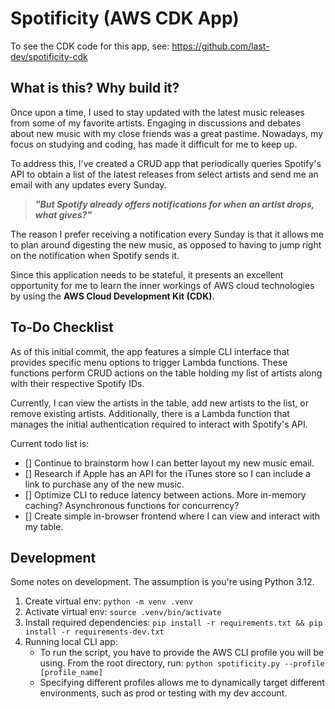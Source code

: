 
# **Spotificity (AWS CDK App)**

To see the CDK code for this app, see: https://github.com/last-dev/spotificity-cdk

## **What is this? Why build it?**

Once upon a time, I used to stay updated with the latest music releases from some of my favorite artists. Engaging in discussions and debates about new music with my close friends was a great pastime. Nowadays, my focus on studying and coding, has made it difficult for me to keep up.

To address this, I've created a CRUD app that periodically queries Spotify's API to obtain a list of the latest releases from select artists and send me an email with any updates every Sunday. 

>***"But Spotify already offers notifications for when an artist drops, what gives?"*** 

The reason I prefer receiving a notification every Sunday is that it allows me to plan around digesting the new music, as opposed to having to jump right on the notification when Spotify sends it.

Since this application needs to be stateful, it presents an excellent opportunity for me to learn the inner workings of AWS cloud technologies by using the **AWS Cloud Development Kit (CDK)**.

## **To-Do Checklist**

As of this initial commit, the app features a simple CLI interface that provides specific menu options to trigger Lambda functions. These functions perform CRUD actions on the table holding my list of artists along with their respective Spotify IDs.

Currently, I can view the artists in the table, add new artists to the list, or remove existing artists. Additionally, there is a Lambda function that manages the initial authentication required to interact with Spotify's API.

Current todo list is:

- [] Continue to brainstorm how I can better layout my new music email.
- [] Research if Apple has an API for the iTunes store so I can include a link to purchase any of the new music.
- [] Optimize CLI to reduce latency between actions. More in-memory caching? Asynchronous functions for concurrency?
- [] Create simple in-browser frontend where I can view and interact with my table.

## **Development**

Some notes on development. The assumption is you're using Python 3.12.

1. Create virtual env: `python -m venv .venv`
2. Activate virtual env: `source .venv/bin/activate`
3. Install required dependencies: `pip install -r requirements.txt && pip install -r requirements-dev.txt`
4. Running local CLI app:
   - To run the script, you have to provide the AWS CLI profile you will be using. From the root directory, run: `python spotificity.py --profile [profile_name]`
   - Specifying different profiles allows me to dynamically target different environments, such as prod or testing with my dev account.
